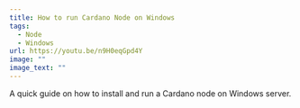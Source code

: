 ```yaml
---
title: How to run Cardano Node on Windows
tags:
  - Node
  - Windows
url: https://youtu.be/n9H0eqGpd4Y
image: ""
image_text: ""
---
```


A quick guide on how to install and run a Cardano node on Windows server.
